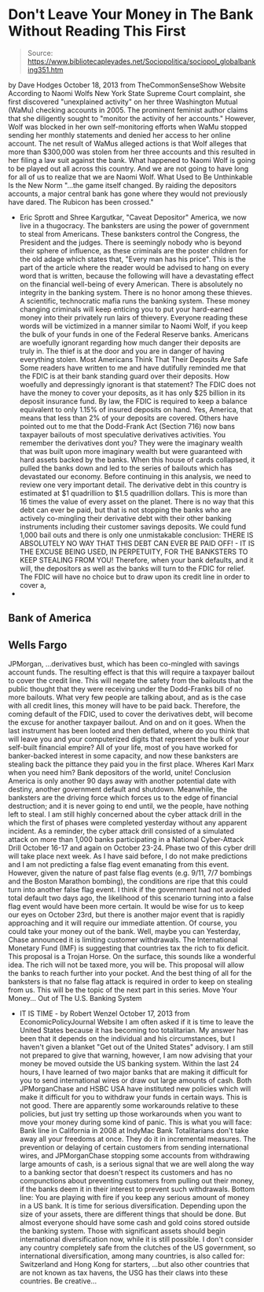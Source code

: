 # Don't Leave Your Money in The Bank Without Reading This First

> Source: https://www.bibliotecapleyades.net/Sociopolitica/sociopol_globalbanking351.htm

by Dave Hodges
October 18, 2013
from
TheCommonSenseShow Website
According to Naomi Wolfs
New York State Supreme Court complaint, she
first discovered "unexplained activity" on her three Washington Mutual
(WaMu)
checking accounts in 2005.
The prominent feminist author claims that she
diligently sought to "monitor the activity of her accounts." However, Wolf
was blocked in her own self-monitoring efforts when WaMu stopped sending her
monthly statements and denied her access to her online account.
The net result of WaMus alleged actions is that
Wolf alleges that more than $300,000 was stolen from her three accounts and
this resulted in her filing a law suit against the bank.
What happened to Naomi Wolf is going to be
played out all across this country. And we are not going to have long for
all of us to realize that we are Naomi Wolf.
What Used to Be
Unthinkable Is the New Norm
"...the game itself changed. By raiding the
depositors accounts, a major central bank has gone where they would not
previously have dared. The Rubicon has been crossed."
- Eric Sprott and Shree Kargutkar, "Caveat
Depositor"
America, we now live in a thugocracy.
The banksters are using the power of government
to steal from Americans. These banksters control the Congress, the President
and the judges. There is seemingly nobody who is beyond their sphere of
influence, as these criminals are the poster children for the old adage
which states that,
"Every man has his price".
This is the part of the article where the reader
would be advised to hang on every word that is written, because the
following will have a devastating effect on the financial well-being of
every American.
There is absolutely no integrity
in the banking system. There is no honor among these thieves. A
scientific, technocratic mafia runs the banking system. These money changing
criminals will keep enticing you to put your hard-earned money into their
privately run lairs of thievery.
Everyone reading these words will be victimized
in a manner similar to Naomi Wolf, if you keep the bulk of your funds in one
of
the Federal Reserve banks. Americans are woefully ignorant
regarding how much danger their deposits are truly in.
The thief is at the door and you are in danger
of having everything stolen.
Most Americans
Think That Their Deposits Are Safe
Some readers have written to me and have dutifully reminded me that
the FDIC is at their bank standing guard
over their deposits.
How woefully and depressingly ignorant is that
statement?
The FDIC does not have the money to cover your deposits, as it has only $25
billion in its deposit insurance fund. By law, the FDIC is required to keep
a balance equivalent to only 1.15% of insured deposits on hand. Yes,
America, that means that less than 2% of your deposits are covered.
Others have pointed out to me that the
Dodd-Frank Act (Section 716)
now bans taxpayer bailouts of most speculative derivatives
activities.
You remember
the derivatives dont you? They were the imaginary wealth that was built
upon more imaginary wealth but were guaranteed with hard assets backed by
the banks.
When this house of cards collapsed, it pulled the banks down and
led to the series of bailouts which has devastated our economy. Before
continuing in this analysis, we need to review one very important detail.
The derivative debt in this country is estimated at $1 quadrillion to $1.5
quadrillion dollars. This is more than 16 times the value of every asset on
the planet.
There is no way that this debt can ever be paid,
but that is not stopping the banks who are actively co-mingling their
derivative debt with their other banking instruments including their
customer savings deposits.
We could fund 1,000 bail outs and there is only
one unmistakable conclusion:
THERE IS ABSOLUTELY NO WAY THAT THIS DEBT
CAN EVER BE PAID OFF! - IT IS THE EXCUSE BEING USED, IN PERPETUITY,
FOR THE BANKSTERS TO KEEP STEALING FROM YOU!
Therefore, when your bank defaults, and it will,
the depositors as well as the banks will turn to the FDIC for relief.
The FDIC will have no choice but to draw upon
its credit line in order to cover a,
-
Bank of America
-
Wells Fargo
-
JPMorgan,
...derivatives bust, which has been co-mingled
with savings account funds.
The resulting effect is that this will require a
taxpayer bailout to cover the credit line. This will negate the safety from
the bailouts that the public thought that they were receiving under the
Dodd-Franks bill of no more bailouts.
What very few people are talking about, and as is the case with all credit
lines, this money will have to be paid back. Therefore, the coming default
of the FDIC, used to cover the derivatives debt, will become the excuse for
another taxpayer bailout. And on and on it goes.
When the last instrument has been looted and then deflated, where do you
think that will leave you and your computerized digits that represent the
bulk of your self-built financial empire?
All of your life, most of you have worked for
banker-backed interest in some capacity, and now these banksters are
stealing back the pittance they paid you in the first place.
Wheres Karl Marx when you need him?
Bank depositors of the world, unite!
Conclusion
America is only another 90 days away with another potential date with
destiny, another government default and shutdown.
Meanwhile, the banksters are the driving force
which forces us to the edge of financial destruction; and it is never going
to end until, we the people, have nothing left to steal. I am still highly
concerned about the cyber attack drill in the which the first of phases were
completed yesterday without any apparent incident.
As a reminder, the cyber attack drill consisted
of a simulated attack on
more than 1,000 banks participating in a
National Cyber-Attack Drill October 16-17 and again on October 23-24.
Phase two of this cyber drill will take place next week. As I have said
before, I do not make predictions and I am not predicting a false flag event
emanating from this event. However, given the nature of
past
false flag events (e.g. 9/11, 7/7 bombings and the Boston
Marathon bombing), the conditions are ripe that this could turn into another
false flag event.
I think if the government had not avoided total
default two days ago, the likelihood of this scenario turning into a false
flag event would have been more certain. It would be wise for us to keep our
eyes on October 23rd, but there is another major event that is rapidly
approaching and it will require our immediate attention.
Of course, you could take your money out of the bank. Well, maybe you can
Yesterday, Chase announced it is
limiting customer withdrawals.
The International Monetary Fund (IMF)
is suggesting that countries
tax the rich to fix deficit. This proposal
is a Trojan Horse. On the surface, this sounds like a wonderful idea. The
rich will not be taxed more, you will be.
This proposal will allow the banks to reach
further into your pocket. And the best thing of all for the banksters is
that no false flag attack is required in order to keep on stealing from us.
This will be the topic of
the next part in this series.
Move Your Money...
Out of The U.S. Banking System
- IT IS TIME -
by Robert Wenzel
October 17, 2013
from
EconomicPolicyJournal Website
I am often asked if it is time to leave the
United States because it has becoming too totalitarian.
My answer has been that it depends on the
individual and his circumstances, but I haven't given a blanket "Get out of
the United States" advisory.
I am still not prepared to give that warning, however, I am now advising
that your money be moved outside the US banking system. Within the last 24
hours, I have learned of two major banks that are making it difficult for
you to send international wires or draw out large amounts of cash.
Both
JPMorganChase and
HSBC USA have instituted new policies which
will make it difficult for you to withdraw your funds in certain ways.
This is not good. There are apparently some
workarounds relative to these policies, but just try setting up those
workarounds when you want to move your money during some kind of panic.
This is what you will face:
Bank line in California in
2008 at IndyMac Bank
Totalitarians don't take away all your freedoms
at once. They do it in incremental measures.
The prevention or delaying of certain
customers from sending international wires, and JPMorganChase stopping
some accounts from withdrawing large amounts of cash, is a serious
signal that we are well along the way to a banking sector that doesn't
respect its customers and has no compunctions about preventing customers
from pulling out their money, if the banks deem it in their interest to
prevent such withdrawals.
Bottom line:
You are playing with fire if you
keep any serious amount of money in a US bank.
It is time for serious diversification.
Depending upon the size of your assets,
there are different things that should be done. But almost everyone
should have some cash and gold coins stored outside the banking
system. Those with significant assets should begin international
diversification now, while it is still possible.
I don't consider any country completely
safe from the clutches of the US government, so international
diversification, among many countries, is also called for:
Switzerland and Hong Kong for starters,
...but also other countries that are not
known as tax havens, the USG has their claws into these countries. Be
creative...
